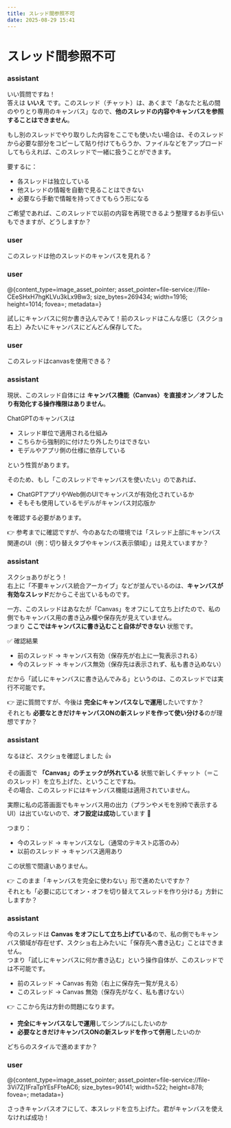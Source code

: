 ```yaml
---
title: スレッド間参照不可
date: 2025-08-29 15:41
---
```


# スレッド間参照不可

### assistant  

いい質問ですね！  
答えは **いいえ** です。このスレッド（チャット）は、あくまで「あなたと私の間のやりとり専用のキャンバス」なので、**他のスレッドの内容やキャンバスを参照することはできません**。  

もし別のスレッドでやり取りした内容をここでも使いたい場合は、そのスレッドから必要な部分をコピーして貼り付けてもらうか、ファイルなどをアップロードしてもらえれば、このスレッドで一緒に扱うことができます。  

要するに：  
- 各スレッドは独立している  
- 他スレッドの情報を自動で見ることはできない  
- 必要なら手動で情報を持ってきてもらう形になる  

ご希望であれば、このスレッドで以前の内容を再現できるよう整理するお手伝いもできますが、どうしますか？

### user  

このスレッドは他のスレッドのキャンバスを見れる？

### user  

@{content_type=image_asset_pointer; asset_pointer=file-service://file-CEeSHxH7hgKLVu3kLx9Bw3; size_bytes=269434; width=1916; height=1014; fovea=; metadata=}

試しにキャンバスに何か書き込んでみて！前のスレッドはこんな感じ（スクショ右上）みたいにキャンバスにどんどん保存してた。

### user  

このスレッドはcanvasを使用できる？

### assistant  

現状、このスレッド自体には **キャンバス機能（Canvas）を直接オン／オフしたり有効化する操作権限はありません**。  

ChatGPTのキャンバスは  
- スレッド単位で適用される仕組み  
- こちらから強制的に付けたり外したりはできない  
- モデルやアプリ側の仕様に依存している  

という性質があります。  

そのため、もし「このスレッドでキャンバスを使いたい」のであれば、  
- ChatGPTアプリやWeb側のUIでキャンバスが有効化されているか  
- そもそも使用しているモデルがキャンバス対応版か  

を確認する必要があります。  

👉 参考までに確認ですが、今のあなたの環境では「スレッド上部にキャンバス関連のUI（例：切り替えタブやキャンバス表示領域）」は見えていますか？

### assistant  

スクショありがとう！  
右上に「不要キャンバス統合アーカイブ」などが並んでいるのは、**キャンバスが有効なスレッド**だからこそ出ているものです。  

一方、このスレッドはあなたが「Canvas」をオフにして立ち上げたので、私の側でもキャンバス用の書き込み欄や保存先が見えていません。  
つまり **ここではキャンバスに書き込むこと自体ができない** 状態です。  

✅ 確認結果  
- 前のスレッド → キャンバス有効（保存先が右上に一覧表示される）  
- 今のスレッド → キャンバス無効（保存先は表示されず、私も書き込めない）  

だから「試しにキャンバスに書き込んでみる」というのは、このスレッドでは実行不可能です。  

👉 逆に質問ですが、今後は **完全にキャンバスなしで運用**したいですか？  
それとも **必要なときだけキャンバスONの新スレッドを作って使い分ける**のが理想ですか？

### assistant  

なるほど、スクショを確認しました 👍  

その画面で **「Canvas」のチェックが外れている** 状態で新しくチャット（＝このスレッド）を立ち上げた、ということですね。  
その場合、このスレッドにはキャンバス機能は適用されていません。  

実際に私の応答画面でもキャンバス用の出力（プランやメモを別枠で表示するUI）は出ていないので、**オフ設定は成功**しています 🎉  

つまり：  
- 今のスレッド → キャンバスなし（通常のテキスト応答のみ）  
- 以前のスレッド → キャンバス適用あり  

この状態で間違いありません。  

👉 このまま「キャンバスを完全に使わない」形で進めたいですか？  
それとも「必要に応じてオン・オフを切り替えてスレッドを作り分ける」方針にしますか？

### assistant  

今のスレッドは **Canvas をオフにして立ち上げている**ので、私の側でもキャンバス領域が存在せず、スクショ右上みたいに「保存先へ書き込む」ことはできません。  
つまり「試しにキャンバスに何か書き込む」という操作自体が、このスレッドでは不可能です。  

- 前のスレッド → Canvas 有効（右上に保存先一覧が見える）  
- このスレッド → Canvas 無効（保存先がなく、私も書けない）  

👉 ここから先は方針の問題になります。  
- **完全にキャンバスなしで運用**してシンプルにしたいのか  
- **必要なときだけキャンバスONの新スレッドを作って併用**したいのか  

どちらのスタイルで進めますか？

### user  

@{content_type=image_asset_pointer; asset_pointer=file-service://file-3Vi7Zj1FraTpYEsFFteAC6; size_bytes=90141; width=522; height=878; fovea=; metadata=}

さっきキャンバスオフにして、本スレッドを立ち上げた。君がキャンバスを使えなければ成功！
